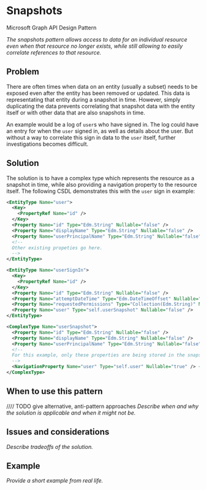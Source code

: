 # Snapshots

Microsoft Graph API Design Pattern

*The snapshots pattern allows access to data for an individual resource even when that resource no longer exists, while still allowing to easily correlate references to that resource.*

## Problem

There are often times when data on an entity (usually a subset) needs to be exposed even after the entity has been removed or updated. 
This data is representating that entity during a snapshot in time. 
However, simply duplicating the data prevents correlating that snapshot data with the entity itself or with other data that are also snapshots in time.

An example would be a log of `user`s who have signed in.
The log could have an entry for when the `user` signed in, as well as details about the user.
But without a way to correlate this sign in data to the `user` itself, further investigations becomes difficult.

## Solution

The solution is to have a complex type which represents the resource as a snapshot in time, while also providing a navigation property to the resource itself.
The following CSDL demonstrates this with the `user` sign in example:

```xml
<EntityType Name="user">
  <Key>
    <PropertyRef Name="id" />
  </Key>
  <Property Name="id" Type="Edm.String" Nullable="false" />
  <Property Name="displayName" Type="Edm.String" Nullable="false" />
  <Property Name="userPrincipalName" Type="Edm.String" Nullable="false" />
  <!--
  Other existing propeties go here.
  -->
</EntityType>

<EntityType Name="userSignIn">
  <Key>
    <PropertyRef Name="id" />
  </Key>
  <Property Name="id" Type="Edm.String" Nullable="false" />
  <Property Name="attemptDateTime" Type="Edm.DateTimeOffset" Nullable="false" />
  <Property Name="requestedPermissions" Type="Collection(Edm.String)" Nullable="false" />
  <Property Name="user" Type="self.userSnapshot" Nullable="false" />
</EntityType>

<ComplexType Name="userSnapshot">
  <Property Name="id" Type="Edm.String" Nullable="false" />
  <Property Name="displayName" Type="Edm.String" Nullable="false" />
  <Property Name="userPrincipalName" Type="Edm.String" Nullable="false" />
  <!--
  For this example, only these properties are being stored in the snapshot. Any subset of properties from `user` is valid to store in a snapshot type.
  -->
  <NavigationProperty Name="user" Type="self.user" Nullable="true" /> <!--This is nullable because the user may no longer exist.-->
</ComplexType>
```

## When to use this pattern

//// TODO give alternative, anti-pattern approaches
*Describe when and why the solution is applicable and when it might not be.*

## Issues and considerations

*Describe tradeoffs of the solution.*

## Example

*Provide a short example from real life.*
